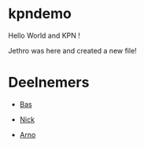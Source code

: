 # kpndemo

Hello World and KPN !

Jethro was here and created a new file!

# Deelnemers

* [Bas](Bas.md)
* [Nick](Nick.md)




* [Arno](Arno.md)